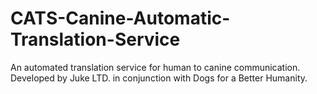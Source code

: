 # CATS-Canine-Automatic-Translation-Service
An automated translation service for human to canine communication. Developed by Juke LTD. in conjunction with Dogs for a Better Humanity.
